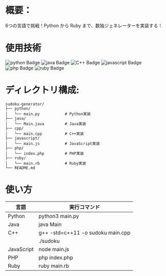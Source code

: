 # 概要：
6つの言語で挑戦！Python から Ruby まで、数独ジェネレーターを実装する！

# 使用技術
![python Badge](https://img.shields.io/badge/-Python-%230000.svg?style=flat&logo=python)
![java Badge](https://img.shields.io/badge/-Java-%230000.svg?style=flat&logo=java)
![C++ Badge](https://img.shields.io/badge/-C++-%230000.svg?style=flat&logo=C%2B%2B)
![javascript Badge](https://img.shields.io/badge/-JavaScript-%230000.svg?style=flat&logo=javascript)
![php Badge](https://img.shields.io/badge/-PHP-%230000.svg?style=flat&logo=php)
![ruby Badge](https://img.shields.io/badge/-Ruby-%230000.svg?style=flat&logo=ruby)

# ディレクトリ構成:
```
sudoku-generator/
├── python/
│   └── main.py           # Python実装
├── java/
│   └── Main.java         # Java実装
├── cpp/
│   └── main.cpp          # C++実装
├── javascript/
│   └── main.js           # JavaScript実装
├── php/
│   └── index.php         # PHP実装
├── ruby/
│   └── main.rb           # Ruby実装
└── README.md             
```

# 使い方
| 言語         | 実行コマンド                            |
|------------|-----------------------------------|
| Python     | python3 main.py                   |
| Java       | java Main                         |
| C++        | g++ -std=c++11 -o sudoku main.cpp |
|            | ./sudoku                          |
| JavaScript | node main.js                      |
| PHP        | php index.php                     |
| Ruby       | ruby main.rb                      |

